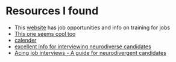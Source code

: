 # Resources I found

- This [website](https://www.neurodiversityhub.org/des) has job opportunities and info on training for jobs
- [This one seems cool too](https://www.neurodiversitynetwork.net/)
- [calender](https://www.ndnet.org/events/)
- [excellent info for interviewing neurodiverse candidates](https://youtu.be/KZiN85il-4g)
- [Acing job interviews - A guide for neurodivergent candidates](https://youtu.be/Qqev0iq7-zQ?si=7_09oYqUNWpx7l3x)